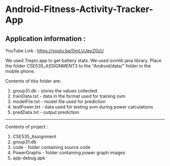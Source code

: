 # Android-Fitness-Activity-Tracker-App

Application information :
-------------------------

YouTube Link : https://youtu.be/0mLUJepZ0zU


We used Trepin app to get battery stats.
We used svmlib java library.
Place the folder CSE535_ASSIGNMENT3 to the "Android/data/" folder in the mobile phone.

Contents of this folder are:
1. group31.db    - stores the values collected.
2. trainData.txt - data in the format used for training svm
3. modelFile.txt - model file used for prediction
4. testPower.txt - data used for testing svm during power calculations
5. predData.txt  - output prediction

-----------------------------------------------------------------------------

Contents of project :

1. CSE535_Assignment
2. group31.db
3. code - folder containing source code
4. PowerGraphs - folder containing power graph images
5. app-debug.apk
